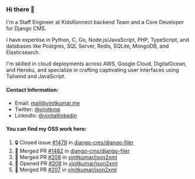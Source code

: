 ### Hi there 👋

I'm a Staff Engineer at KidsKonnect backend Team and a Core Developer for Django CMS.

I have expertise in Python, C, Go, Node.js/JavaScript, 
PHP, TypeScript, and databases like Postgres, SQL Server, Redis, 
SQLite, MongoDB, and Elasticsearch. 

I'm skilled in cloud deployments across AWS, Google Cloud, 
DigitalOcean, and Heroku, and specialize in crafting captivating 
user interfaces using Tailwind and JavaScript. 

#### Contact Information:

- Email: <a href="mailto:mail@vinitkumar.me">mail@vinitkumar.me</a>
- Twitter: [@vinitkme](https://twitter.com/vinitkme)
- LinkedIn: [@vinitatlinkedin](https://www.linkedin.com/in/vinitatlinkedin/)  

#### You can find my OSS work here:

<!--START_SECTION:activity-->
1. 🔒 Closed issue [#1479](https://github.com/django-cms/django-filer/issues/1479) in [django-cms/django-filer](https://github.com/django-cms/django-filer)
2. 🎉 Merged PR [#1482](https://github.com/django-cms/django-filer/pull/1482) in [django-cms/django-filer](https://github.com/django-cms/django-filer)
3. 🎉 Merged PR [#208](https://github.com/vinitkumar/json2xml/pull/208) in [vinitkumar/json2xml](https://github.com/vinitkumar/json2xml)
4. 💪 Opened PR [#208](https://github.com/vinitkumar/json2xml/pull/208) in [vinitkumar/json2xml](https://github.com/vinitkumar/json2xml)
5. 🎉 Merged PR [#207](https://github.com/vinitkumar/json2xml/pull/207) in [vinitkumar/json2xml](https://github.com/vinitkumar/json2xml)
<!--END_SECTION:activity-->
